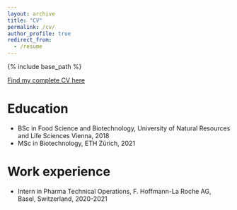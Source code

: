 ```yaml
---
layout: archive
title: "CV"
permalink: /cv/
author_profile: true
redirect_from:
  - /resume
---
```


{% include base_path %}

[Find my complete CV here](https://github.com/fteufel/fteufel.github.io/blob/master/files/CVFteufel2021.pdf)

Education
======
* BSc in Food Science and Biotechnology, University of Natural Resources and Life Sciences Vienna, 2018
* MSc in Biotechnology, ETH Zürich, 2021

Work experience
======
* Intern in Pharma Technical Operations, F. Hoffmann-La Roche AG, Basel, Switzerland, 2020-2021
